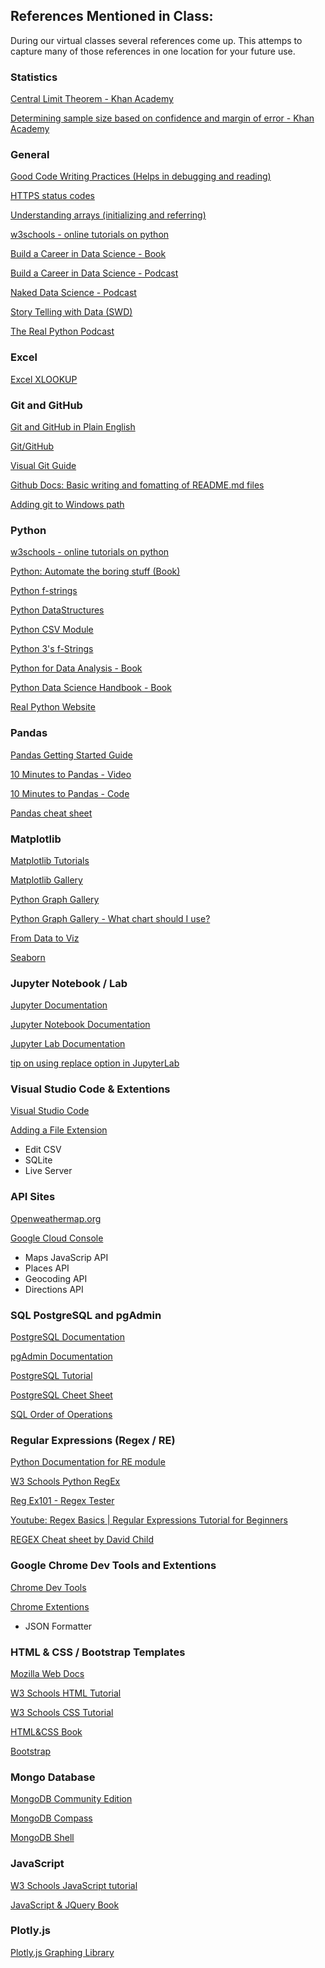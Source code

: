 ## References Mentioned in Class:
During our virtual classes several references come up. This attemps to capture many of those references in one location for your future use.

### Statistics

[Central Limit Theorem - Khan Academy](https://www.khanacademy.org/math/ap-statistics/sampling-distribution-ap/what-is-sampling-distribution/v/central-limit-theorem)

[Determining sample size based on confidence and margin of error - Khan Academy](https://www.khanacademy.org/math/ap-statistics/sampling-distribution-ap/what-is-sampling-distribution/v/central-limit-theorem)

### General

[Good Code Writing Practices (Helps in debugging and reading)](https://code.tutsplus.com/tutorials/top-15-best-practices-for-writing-super-readable-code--net-8118)

[HTTPS status codes](https://en.wikipedia.org/wiki/List_of_HTTP_status_codes)

[Understanding arrays (initializing and referring)](https://press.rebus.community/programmingfundamentals/chapter/arrays-and-lists/)

[w3schools - online tutorials on python](https://www.w3schools.com/python/default.asp)

[Build a Career in Data Science - Book](https://www.manning.com/books/build-a-career-in-data-science?a_aid=buildcareer&a_bid=76784b6a)

[Build a Career in Data Science - Podcast](https://podcast.bestbook.cool/)

[Naked Data Science - Podcast](https://www.nds.show/podcast)

[Story Telling with Data (SWD)](https://www.storytellingwithdata.com/)

[The Real Python Podcast](https://realpython.com/podcasts/rpp/)

### Excel

[Excel XLOOKUP](https://www.youtube.com/watch?v=4c0CLUER6nw)

### Git and GitHub

[Git and GitHub in Plain English](https://blog.red-badger.com/2016/11/29/gitgithub-in-plain-english)

[Git/GitHub](https://github.com/Multishifties/No-Nonsense-Github-Project)

[Visual Git Guide](http://marklodato.github.io/visual-git-guide/index-en.html)

[Github Docs: Basic writing and fomatting of README.md files](https://docs.github.com/en/github/writing-on-github/getting-started-with-writing-and-formatting-on-github/basic-writing-and-formatting-syntax)

[Adding git to Windows path](https://www.answerlookup.com/how-add-git-windows-path-environment-variable)

### Python

[w3schools - online tutorials on python](https://www.w3schools.com/python/default.asp)

[Python: Automate the boring stuff (Book)](https://automatetheboringstuff.com/)

[Python f-strings](https://www.python.org/dev/peps/pep-0498/)

[Python DataStructures](https://docs.python.org/3/tutorial/datastructures.html)

[Python CSV Module](https://docs.python.org/3/library/csv.html)

[Python 3's f-Strings](https://realpython.com/python-f-strings/)

[Python for Data Analysis - Book](https://www.oreilly.com/library/view/python-for-data/9781449323592/)

[Python Data Science Handbook - Book](https://jakevdp.github.io/PythonDataScienceHandbook/)

[Real Python Website](https://realpython.com/)

### Pandas

[Pandas Getting Started Guide](https://pandas.pydata.org/getting_started.html)

[10 Minutes to Pandas - Video](https://pandas.pydata.org/getting_started.html)

[10 Minutes to Pandas - Code](https://pandas.pydata.org/docs/user_guide/10min.html)

[Pandas cheat sheet](https://pandas.pydata.org/Pandas_Cheat_Sheet.pdf)

### Matplotlib

[Matplotlib Tutorials](https://matplotlib.org/stable/tutorials/index.html)

[Matplotlib Gallery](https://matplotlib.org/stable/gallery/index.html)

[Python Graph Gallery](https://www.python-graph-gallery.com/matplotlib/)

[Python Graph Gallery - What chart should I use?](https://www.python-graph-gallery.com/)

[From Data to Viz](https://www.data-to-viz.com/)

[Seaborn](https://seaborn.pydata.org/index.html)

### Jupyter Notebook / Lab
[Jupyter Documentation](https://jupyter.org/documentation)

[Jupyter Notebook Documentation](https://jupyter-notebook.readthedocs.io/en/stable/)

[Jupyter Lab Documentation](https://jupyterlab.readthedocs.io/en/stable/)

[tip on using replace option in JupyterLab](https://i.stack.imgur.com/qdXOY.gif)

### Visual Studio Code & Extentions
[Visual Studio Code](https://code.visualstudio.com/docs)

[Adding a File Extension](https://code.visualstudio.com/docs/languages/overview#_adding-a-file-extension-to-a-language)<br>
* Edit CSV
* SQLite
* Live Server 

### API Sites
[Openweathermap.org](https://openweathermap.org/api)

[Google Cloud Console](https://console.cloud.google.com/getting-started)
* Maps JavaScrip API
* Places API
* Geocoding API
* Directions API

### SQL PostgreSQL and pgAdmin

[PostgreSQL Documentation](https://www.postgresql.org/docs/manuals/)

[pgAdmin Documentation](https://www.pgadmin.org/docs/)

[PostgreSQL Tutorial](https://www.tutorialspoint.com/postgresql/)

[PostgreSQL Cheet Sheet](https://www.postgresqltutorial.com/postgresql-cheat-sheet/)

[SQL Order of Operations](https://www.sisense.com/blog/sql-query-order-of-operations/)

### Regular Expressions (Regex / RE)

[Python Documentation for RE module](https://docs.python.org/3/library/re.html#module-re)

[W3 Schools Python RegEx](https://www.w3schools.com/python/python_regex.asp)

[Reg Ex101 - Regex Tester](https://regex101.com/)

[Youtube: Regex Basics | Regular Expressions Tutorial for Beginners](https://www.youtube.com/watch?v=jCAyQ7C71m4)

[REGEX Cheat sheet by David Child](https://cheatography.com/davechild/cheat-sheets/regular-expressions/pdf_bw/)

### Google Chrome Dev Tools and Extentions
[Chrome Dev Tools](https://developer.chrome.com/docs/devtools/)

[Chrome Extentions](https://developer.chrome.com/docs/extensions/)
* JSON Formatter

### HTML & CSS / Bootstrap Templates
[Mozilla Web Docs](https://developer.mozilla.org/en-US/docs/Web/HTML)

[W3 Schools HTML Tutorial](https://www.w3schools.com/html/default.asp)

[W3 Schools CSS Tutorial](https://www.w3schools.com/css/default.asp)

[HTML&CSS Book](https://www.htmlandcssbook.com/)

[Bootstrap](https://getbootstrap.com/docs/5.1/getting-started/introduction/)

### Mongo Database

[MongoDB Community Edition](https://docs.mongodb.com/manual/administration/install-community/)

[MongoDB Compass](https://www.mongodb.com/try/download/compass)

[MongoDB Shell](https://www.mongodb.com/try/download/shell)

### JavaScript

[W3 Schools JavaScript tutorial](https://www.w3schools.com/js/default.asp)

[JavaScript & JQuery Book](https://javascriptbook.com/)

### Plotly.js

[Plotly.js Graphing Library](https://plotly.com/javascript/)

